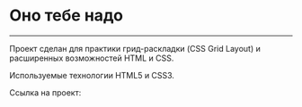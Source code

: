 # Оно тебе надо
-------------------------------------------------------------------------
Проект сделан для практики грид-раскладки (CSS Grid Layout) и расширенных возможностей HTML и CSS.

Используемые технологии HTML5 и CSS3.

Ссылка на проект: 
